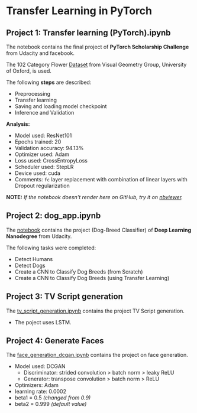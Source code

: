 # Transfer Learning in PyTorch

## Project 1: Transfer learning (PyTorch).ipynb

The notebook contains the final project of **PyTorch Scholarship Challenge** from Udacity and facebook.

The 102 Category Flower [Dataset](http://www.robots.ox.ac.uk/~vgg/data/flowers/102/index.html) from Visual Geometry Group, University of Oxford, is used.

The following **steps** are described:
* Preprocessing
* Transfer learning
* Saving and loading model checkpoint
* Inference and Validation

**Analysis:**
* Model used: ResNet101
* Epochs trained: 20
* Validation accuracy: 94.13%
* Optimizer used: Adam
* Loss used: CrossEntropyLoss
* Scheduler used: StepLR
* Device used: cuda
* Comments: `fc` layer replacement with combination of linear layers with Dropout regularization 

**NOTE:** *If the notebook doesn't render here on GitHub, try it on [nbviewer](https://nbviewer.jupyter.org/github/kHarshit/pytorch-projects/blob/master/Transfer%20learning%20%28PyTorch%29.ipynb).*


## Project 2: dog_app.ipynb

The [notebook](https://nbviewer.jupyter.org/github/kHarshit/pytorch-projects/blob/master/dog_app.ipynb) contains the project (Dog-Breed Classifier) of **Deep Learning Nanodegree** from Udacity.

The following tasks were completed:

* Detect Humans
* Detect Dogs
* Create a CNN to Classify Dog Breeds (from Scratch)
* Create a CNN to Classify Dog Breeds (using Transfer Learning)


## Project 3: TV Script generation

The [tv_script_generation.ipynb](https://nbviewer.jupyter.org/github/kHarshit/pytorch-projects/blob/master/tv_script_generation.ipynb) contains the project TV Script generation.

* The poject uses LSTM.


## Project 4: Generate Faces

The [face_generation_dcgan.ipynb](https://nbviewer.jupyter.org/github/kHarshit/pytorch-projects/blob/master/face_generation_dcgan.ipynb) contains the project on face generation.

* Model used: DCGAN
  * Discriminator: strided convolution > batch norm > leaky ReLU
  * Generator: transpose convolution > batch norm > ReLU
* Optimizers: Adam
* learning rate: 0.0002
* beta1 = 0.5  *(changed from 0.9)*
* beta2 = 0.999  *(default value)*
